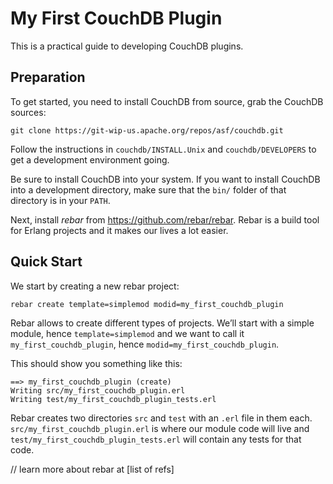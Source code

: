 # My First CouchDB Plugin

This is a practical guide to developing CouchDB plugins.


## Preparation

To get started, you need to install CouchDB from source, grab the CouchDB sources:

    git clone https://git-wip-us.apache.org/repos/asf/couchdb.git

Follow the instructions in `couchdb/INSTALL.Unix` and `couchdb/DEVELOPERS` to get a development environment going.

Be sure to install CouchDB into your system. If you want to install CouchDB into a development directory, make sure that the `bin/` folder of that directory is in your `PATH`.

Next, install *rebar* from <https://github.com/rebar/rebar>. Rebar is a build tool for Erlang projects and it makes our lives a lot easier.


## Quick Start

We start by creating a new rebar project:

    rebar create template=simplemod modid=my_first_couchdb_plugin

Rebar allows to create different types of projects. We’ll start with a simple module, hence `template=simplemod` and we want to call it `my_first_couchdb_plugin`, hence `modid=my_first_couchdb_plugin`.

This should show you something like this:

    ==> my_first_couchdb_plugin (create)
    Writing src/my_first_couchdb_plugin.erl
    Writing test/my_first_couchdb_plugin_tests.erl

Rebar creates two directories `src` and `test` with an `.erl` file in them each. `src/my_first_couchdb_plugin.erl` is where our module code will live and `test/my_first_couchdb_plugin_tests.erl` will contain any tests for that code.





// learn more about rebar at [list of refs]